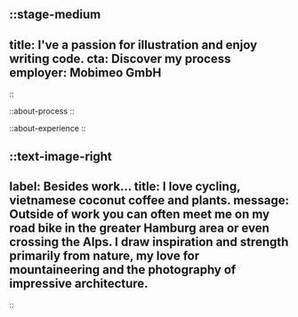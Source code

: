 
::stage-medium
---
title: I've a passion for illustration and enjoy writing code.
cta: Discover my process
employer: Mobimeo GmbH
---
::

::about-process
::

::about-experience
::

::text-image-right
---
label: Besides work…
title: I love cycling, vietnamese coconut coffee and plants.
message: Outside of work you can often meet me on my road bike in the greater Hamburg area or even crossing the Alps. I draw inspiration and strength primarily from nature, my love for mountaineering and the photography of impressive architecture. 
---
::